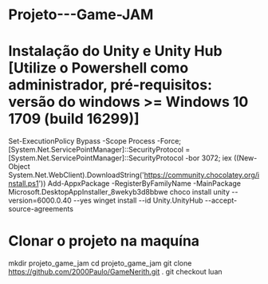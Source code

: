 # Projeto---Game-JAM

# Instalação do Unity e Unity Hub [Utilize o Powershell como administrador, pré-requisitos: versão do windows >= Windows 10 1709 (build 16299)]

Set-ExecutionPolicy Bypass -Scope Process -Force; [System.Net.ServicePointManager]::SecurityProtocol = [System.Net.ServicePointManager]::SecurityProtocol -bor 3072; iex ((New-Object System.Net.WebClient).DownloadString('https://community.chocolatey.org/install.ps1'))
Add-AppxPackage -RegisterByFamilyName -MainPackage Microsoft.DesktopAppInstaller_8wekyb3d8bbwe
choco install unity --version=6000.0.40 --yes
winget install --id Unity.UnityHub --accept-source-agreements

# Clonar o projeto na maquína

mkdir projeto_game_jam
cd projeto_game_jam
git clone https://github.com/2000Paulo/GameNerith.git .
git checkout luan
